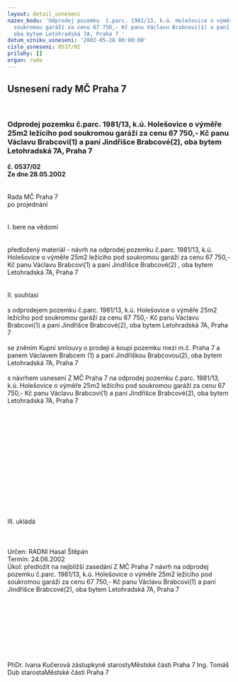 ```yaml
---
layout: detail_usneseni
nazev_bodu: 'Odprodej pozemku  č.parc. 1981/13, k.ú. Holešovice o výměře 25m2 ležícího  pod
  soukromou garáží za cenu 67 750,- Kč panu Václavu Brabcovi(1) a paní Jindřišce Brabcové(2),
  oba bytem Letohradská 7A, Praha 7 '
datum_vzniku_usneseni: '2002-05-28 00:00:00'
cislo_usneseni: 0537/02
prilohy: []
organ: rada
---
```

<div id="ucUsn_pList" class="usn">
	<span><h2>Usnesení rady MČ Praha 7 </h2>
<br></span><div class="standBody">
<span><h3>Odprodej pozemku  č.parc. 1981/13, k.ú. Holešovice o výměře 25m2 ležícího  pod soukromou garáží za cenu 67 750,- Kč panu Václavu Brabcovi(1) a paní Jindřišce Brabcové(2), oba bytem Letohradská 7A, Praha 7 </h3></span><div class="center">
		<strong>č. 0537/02</strong><br>
	</div>
<div class="center">
		<strong>Ze dne 28.05.2002</strong><br><br>
	</div>
<br>Rada MČ Praha 7<br>po projednání<br><br><br>I.	bere na vědomí<br><br> <br>předložený materiál - návrh na  odprodej pozemku  č.parc. 1981/13, k.ú. Holešovice o výměře 25m2 ležícího  pod soukromou garáží za cenu 67 750,- Kč panu Václavu Brabcovi(1) a paní Jindřišce Brabcové(2) , oba bytem Letohradská 7A, Praha 7<br><br><br>II.	souhlasí <br><br>s  odprodejem  pozemku  č.parc. 1981/13, k.ú. Holešovice o výměře 25m2 ležícího  pod soukromou garáží za cenu 67 750,- Kč panu Václavu Brabcovi(1) a paní Jindřišce Brabcové(2), oba bytem Letohradská 7A, Praha 7<br><br>se zněním  Kupní smlouvy o prodeji a koupi pozemku  mezi m.č. Praha 7 a panem Václavem Brabcem (1) a paní Jindřiškou Brabcovou(2), oba bytem Letohradská 7A, Praha 7<br><br>s návrhem usnesení Z MČ Praha 7 na  odprodej pozemku  č.parc. 1981/13, k.ú. Holešovice o výměře 25m2 ležícího  pod soukromou garáží za cenu 67 750,- Kč panu Václavu Brabcovi(1) a paní Jindřišce Brabcové(2), oba bytem Letohradská 7A, Praha 7<br><br><br><br><br><br><br><br><br><br><br><br><br><br><br><br>III.	ukládá <br><br><br> <br>Určen:	RADNI Hasal Štěpán<br>Termín: 24.06.2002<br>Úkol:	předložit na nejbližší zasedání Z MČ Praha 7 návrh na  odprodej pozemku  č.parc. 1981/13, k.ú. Holešovice o výměře 25m2 ležícího  pod soukromou garáží za cenu 67 750,- Kč panu Václavu Brabcovi(1) a paní Jindřišce Brabcové(2), oba bytem Letohradská 7A, Praha 7 <br> <br><br><br><br><br><br><br> <br>	<br>PhDr. Ivana Kučerová zástupkyně starostyMěstské části Praha 7	Ing. Tomáš Dub starostaMěstské části Praha 7<br>	<br><br>
</div>
</div>